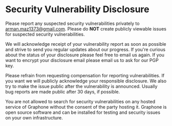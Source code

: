 # Security Vulnerability Disclosure

Please report any suspected security vulnerabilities privately to arman.maz1373@gmail.com.
Please do **NOT** create publicly viewable issues for suspected security vulnerabilities.

We will acknowledge receipt of your vulnerability report as soon as possible and strive to send you regular updates about our progress.
If you're curious about the status of your disclosure please feel free to email us again.
If you want to encrypt your disclosure email please email us to ask for our PGP key.

Please refrain from requesting compensation for reporting vulnerabilities.
If you want we will publicly acknowledge your responsible disclosure.
We also try to make the issue public after the vulnerability is announced.
Usually bug reports are made public after 30 days, if possible.

You are not allowed to search for security vulnerabilities on any hosted service of Graphone without the consent of the party hosting it.
Graphone is open source software and can be installed for testing and security issues on your own infrastructure.
